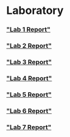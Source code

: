# Laboratory
### ["Lab 1 Report"](https://github.com/C1obber/Lab_report/blob/master/Lab_1(Kukushkin_Desyatov).docx)
### ["Lab 2 Report"](https://github.com/C1obber/Lab_report/blob/master/Lab_2(Kukushkin_Desyatov).docx)
### ["Lab 3 Report"](https://github.com/C1obber/Lab_report/blob/master/Lab_3(Kukushkin_Desyatov).docx)
### ["Lab 4 Report"](https://github.com/C1obber/Lab_report/blob/master/Lab_4(Kukushkin_Desyatov).docx)
### ["Lab 5 Report"](https://github.com/C1obber/Lab_report/blob/master/Lab_5(Kukushkin_Desyatov).docx)
### ["Lab 6 Report"](https://github.com/C1obber/Lab_report/blob/master/Lab_6(Kukushkin_Desyatov).docx)
### ["Lab 7 Report"](https://github.com/C1obber/Lab_report/blob/master/Lab_7(Kukushkin_Desyatov).docx)
